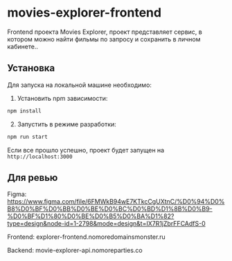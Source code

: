 # movies-explorer-frontend

Frontend проекта Movies Explorer, проект представляет сервис, в котором можно найти фильмы по запросу и сохранить в личном кабинете..

## Установка
Для запуска на локальной машине необходимо:</br>
1. Установить npm зависимости:</br>
```sh
npm install
```
2. Запустить в режиме разработки:</br>
```sh
npm run start
```
Если все прошло успешно, проект будет запущен на `http://localhost:3000`

## Для ревью

Figma: https://www.figma.com/file/6FMWkB94wE7KTkcCgUXtnC/%D0%94%D0%B8%D0%BF%D0%BB%D0%BE%D0%BC%D0%BD%D1%8B%D0%B9-%D0%BF%D1%80%D0%BE%D0%B5%D0%BA%D1%82?type=design&node-id=1-2798&mode=design&t=IX7R1jZbrFFCAdfS-0

Frontend: explorer-frontend.nomoredomainsmonster.ru

Backend: movie-explorer-api.nomoreparties.co
